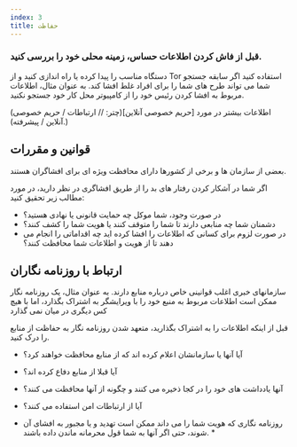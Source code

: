 ```yaml
---
index: 3
title: حفاظت
---
```

### قبل از فاش کردن اطلاعات حساس، زمینه محلی خود را بررسی کنید.

دستگاه مناسب را پیدا کرده یا راه اندازی کنید و از Tor استفاده کنید اگر سابقه جستجو شما می تواند طرح های شما را برای افراد غلط افشا کند. به عنوان مثال، اطلاعات مربوط به افشا کردن رئیس خود را از کامپیوتر محل کار خود جستجو نکنید.

(اطلاعات بیشتر در مورد [حریم خصوصی آنلاین](چتر: // ارتباطات / حریم خصوصی آنلاین / پیشرفته).)

## قوانین و مقررات

بعضی از سازمان ها و برخی از کشورها دارای محافظت ویژه ای برای افشاگران هستند.

اگر شما در آشکار کردن رفتار های بد را از طریق افشاگری در نظر دارید، در مورد مطالب زیر تحقیق کنید:

* در صورت وجود، شما موکل چه حمایت قانونی یا نهادی هستید؟
* دشمنان شما چه منابعی دارند تا شما را متوقف کنند یا هویت شما را کشف کنند؟
* در صورت لزوم برای کسانی که اطلاعات را افشا کرده اید چه اقداماتی را انجام می دهند تا از هویت و اطلاعات شما محافظت کنند؟

## ارتباط با روزنامه نگاران

سازمانهای خبری اغلب قوانینی خاص درباره منابع دارند. به عنوان مثال، یک روزنامه نگار ممکن است اطلاعات مربوط به منبع خود را با ویرایشگر به اشتراک بگذارد، اما با هیچ کس دیگری در میان نمی گذارد

قبل از اینکه اطلاعات را به اشتراک بگذارید، متعهد شدن روزنامه نگار به حفاظت از منابع را درک کنید.

* آیا آنها یا سازمانشان اعلام کرده اند که از منابع محافظت خواهند کرد؟
* آیا قبلا از منابع دفاع کرده اند؟
* آنها یادداشت های خود را در کجا ذخیره می کنند و چگونه از آنها محافظت می کنند؟
* آیا از ارتباطات امن استفاده می کنند؟

* روزنامه نگاری که هویت شما را می داند ممکن است تهدید و یا مجبور به افشای آن شوند، حتی اگر آنها به شما قول محرمانه ماندن داده باشند. *